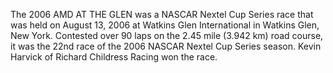 The 2006 AMD AT THE GLEN was a NASCAR Nextel Cup Series race that was held on August 13, 2006 at Watkins Glen International in Watkins Glen, New York. Contested over 90 laps on the 2.45 mile (3.942 km) road course, it was the 22nd race of the 2006 NASCAR Nextel Cup Series season. Kevin Harvick of Richard Childress Racing won the race.
